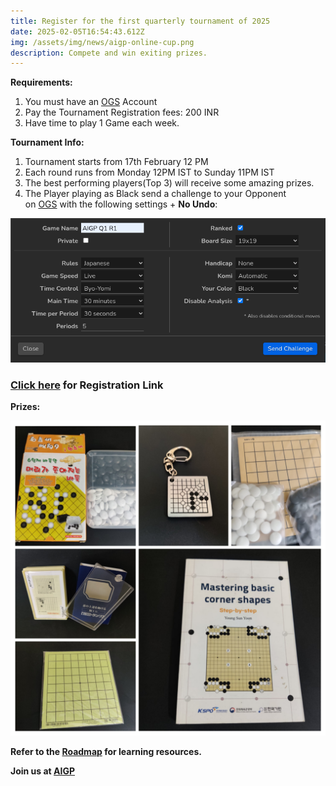```yaml
---
title: Register for the first quarterly tournament of 2025
date: 2025-02-05T16:54:43.612Z
img: /assets/img/news/aigp-online-cup.png
description: Compete and win exiting prizes.
---
```

**R﻿equirements:**

1. Y﻿ou must have an [OGS](https://online-go.com) Account
2. P﻿ay the Tournament Registration fees: 200 INR
3. H﻿ave time to play 1 Game each week.

**T﻿ournament Info:**

1. T﻿ournament starts from 17th February 12 PM
2. Each round runs from Monday 12PM IST to Sunday 11PM IST
3. The best performing players(Top 3) will receive some amazing prizes.
4. The Player playing as Black send a challenge to your Opponent on [OGS](https://online-go.com/) with the following settings + **No Undo**:

![Game settings](/assets/img/news/screenshot-from-2025-02-06-15-09-26.png "dhdfhjhbk")

### [Click here](https://forms.gle/XujUxqAgBUbNoxQHA) for Registration Link

**P﻿rizes:**

![](/assets/img/news/prizesx.jpg)

**Refer to the [Roadmap](https://weiqi.soumyak4.in/) for learning resources.**

**Join us at [AIGP](https://aigp.org.in/)**
